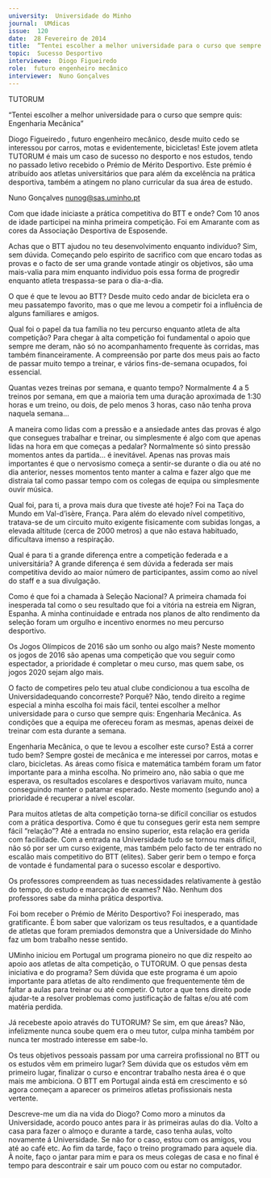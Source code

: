```yaml
---
university:  Universidade do Minho
journal:  UMdicas
issue:  120
date:  28 Fevereiro de 2014
title:  “Tentei escolher a melhor universidade para o curso que sempre quis
topic:  Sucesso Desportivo
interviewee:  Diogo Figueiredo
role:  futuro engenheiro mecânico
interviewer:  Nuno Gonçalves
---
```

 

 TUTORUM 

 “Tentei escolher a melhor universidade para o curso que sempre quis: Engenharia Mecânica”

 Diogo Figueiredo , futuro engenheiro mecânico, desde muito cedo se interessou por carros, motas e evidentemente, bicicletas! Este jovem atleta TUTORUM é mais um caso de sucesso no desporto e nos estudos, tendo no passado letivo recebido o Prémio de Mérito Desportivo. Este prémio é atribuído aos atletas universitários que para além da excelência na prática desportiva, também a atingem no plano curricular da sua área de estudo.

 Nuno Gonçalves 
 nunog@sas.uminho.pt 

 Com que idade iniciaste a prática competitiva do BTT e onde?
 Com 10 anos de idade participei na minha primeira competição. Foi em Amarante com as cores da Associação Desportiva de Esposende.

 Achas que o BTT ajudou no teu desenvolvimento enquanto indivíduo?
 Sim, sem dúvida. Começando pelo espirito de sacrifico com que encaro todas as provas e o facto de ser uma grande vontade atingir os objetivos, são uma mais-valia para mim enquanto individuo pois essa forma de progredir enquanto atleta trespassa-se para o dia-a-dia.

 O que é que te levou ao BTT?
 Desde muito cedo andar de bicicleta era o meu passatempo favorito, mas o que me levou a competir foi a influência de alguns familiares e amigos.

 Qual foi o papel da tua família no teu percurso enquanto atleta de alta competição?
 Para chegar à alta competição foi fundamental o apoio que sempre me deram, não só no acompanhamento frequente às corridas, mas também financeiramente. A compreensão por parte dos meus pais ao facto de passar muito tempo a treinar, e vários fins-de-semana ocupados, foi essencial.

 Quantas vezes treinas por semana, e quanto tempo?
 Normalmente 4 a 5 treinos por semana, em que a maioria tem uma duração aproximada de 1:30 horas e um treino, ou dois, de pelo menos 3 horas, caso não tenha prova naquela semana… 
 
 A maneira como lidas com a pressão e a ansiedade antes das provas é algo que consegues trabalhar e treinar, ou simplesmente é algo com que apenas lidas na hora em que começas a pedalar?
 Normalmente só sinto pressão momentos antes da partida… é inevitável. Apenas nas provas mais importantes é que o nervosismo começa a sentir-se durante o dia ou até no dia anterior, nesses momentos tento manter a calma e fazer algo que me distraia tal como passar tempo com os colegas de equipa ou simplesmente ouvir música.

 Qual foi, para ti, a prova mais dura que tiveste até hoje?
 Foi na Taça do Mundo em Val-d’isère, França. Para além do elevado nível competitivo, tratava-se de um circuito muito exigente fisicamente com subidas longas, a elevada altitude (cerca de 2000 metros) a que não estava habituado, dificultava imenso a respiração.

 Qual é para ti a grande diferença entre a competição federada e a universitária?
 A grande diferença é sem dúvida a federada ser mais competitiva devido ao maior número de participantes, assim como ao nível do staff e a sua divulgação.

 Como é que foi a chamada à Seleção Nacional?
 A primeira chamada foi inesperada tal como o seu resultado que foi a vitória na estreia em Nigran, Espanha. A minha continuidade e entrada nos planos de alto rendimento da seleção foram um orgulho e incentivo enormes no meu percurso desportivo.

 Os Jogos Olímpicos de 2016 são um sonho ou algo mais?
 Neste momento os jogos de 2016 são apenas uma competição que vou seguir como espectador, a prioridade é completar o meu curso, mas quem sabe, os jogos 2020 sejam algo mais.

 O facto de competires pelo teu atual clube condicionou a tua escolha de Universidadequando concorreste? Porquê?
 Não, tendo direito a regime especial a minha escolha foi mais fácil, tentei escolher a melhor universidade para o curso que sempre quis: Engenharia Mecânica. As condições que a equipa me ofereceu foram as mesmas, apenas deixei de treinar com esta durante a semana.

 Engenharia Mecânica, o que te levou a escolher este curso? Está a correr tudo bem?
 Sempre gostei de mecânica e me interessei por carros, motas e claro, bicicletas. As áreas como física e matemática também foram um fator importante para a minha escolha. No primeiro ano, não sabia o que me esperava, os resultados escolares e desportivos variavam muito, nunca conseguindo manter o patamar esperado. Neste momento (segundo ano) a prioridade é recuperar a nível escolar.

 Para muitos atletas de alta competição torna-se difícil conciliar os estudos com a prática desportiva. Como é que tu consegues gerir esta nem sempre fácil “relação”?
 Até a entrada no ensino superior, esta relação era gerida com facilidade. Com a entrada na Universidade tudo se tornou mais difícil, não só por ser um curso exigente, mas também pelo facto de ter entrado no escalão mais competitivo do BTT (elites). Saber gerir bem o tempo e força de vontade é fundamental para o sucesso escolar e desportivo.

 Os professores compreendem as tuas necessidades relativamente à gestão do tempo, do estudo e marcação de exames?
 Não. Nenhum dos professores sabe da minha prática desportiva.

 Foi bom receber o Prémio de Mérito Desportivo?
 Foi inesperado, mas gratificante. É bom saber que valorizam os teus resultados, e a quantidade de atletas que foram premiados demonstra que a Universidade do Minho faz um bom trabalho nesse sentido.

 UMinho iniciou em Portugal um programa pioneiro no que diz respeito ao apoio aos atletas de alta competição, o TUTORUM. O que pensas desta iniciativa e do programa?
 Sem dúvida que este programa é um apoio importante para atletas de alto rendimento que frequentemente têm de faltar a aulas para treinar ou até competir. O tutor a que tens direito pode ajudar-te a resolver problemas como justificação de faltas e/ou até com matéria perdida.

 Já recebeste apoio através do TUTORUM? Se sim, em que áreas?
 Não, infelizmente nunca soube quem era o meu tutor, culpa minha também por nunca ter mostrado interesse em sabe-lo.

 Os teus objetivos pessoais passam por uma carreira profissional no BTT ou os estudos vêm em primeiro lugar?
 Sem dúvida que os estudos vêm em primeiro lugar, finalizar o curso e encontrar trabalho nesta área é o que mais me ambiciona. O BTT em Portugal ainda está em crescimento e só agora começam a aparecer os primeiros atletas profissionais nesta vertente.

 Descreve-me um dia na vida do Diogo?
 Como moro a minutos da Universidade, acordo pouco antes para ir às primeiras aulas do dia. Volto a casa para fazer o almoço e durante a tarde, caso tenha aulas, volto novamente á Universidade. Se não for o caso, estou com os amigos, vou até ao café etc. Ao fim da tarde, faço o treino programado para aquele dia. À noite, faço o jantar para mim e para os meus colegas de casa e no final é tempo para descontrair e sair um pouco com ou estar no computador.

 
